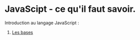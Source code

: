 # JavaScipt - ce qu'il faut savoir.

Introduction au langage JavaScript :

1. [Les bases](/les-bases)
